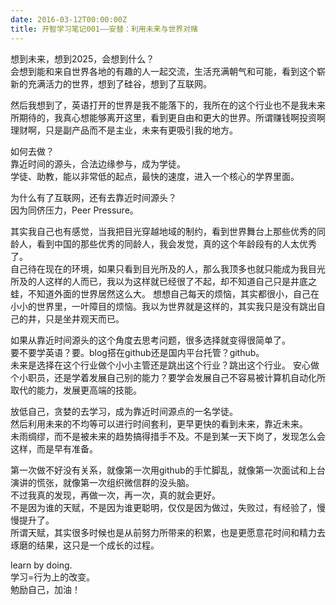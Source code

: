 ```yaml
---
date: 2016-03-12T00:00:00Z
title: 开智学习笔记001——安替：利用未来与世界对赌
---
```


想到未来，想到2025，会想到什么？  
会想到能和来自世界各地的有趣的人一起交流，生活充满朝气和可能，看到这个崭新的充满活力的世界，想到了硅谷，想到了互联网。

然后我想到了，英语打开的世界是我不能落下的，我所在的这个行业也不是我未来所期待的，我真心想能够离开这里，看到更自由和更大的世界。所谓赚钱啊投资啊理财啊，只是副产品而不是主业，未来有更吸引我的地方。

如何去做？  
靠近时间的源头，合法边缘参与，成为学徒。  
学徒、助教，能以非常低的起点，最快的速度，进入一个核心的学界里面。

为什么有了互联网，还有去靠近时间源头？  
因为同侪压力，Peer Pressure。  

其实我自己也有感觉，当我把目光穿越地域的制约，看到世界舞台上那些优秀的同龄人，看到中国的那些优秀的同龄人，我会发觉，真的这个年龄段有的人太优秀了。  
自己待在现在的环境，如果只看到目光所及的人，那么我顶多也就只能成为我目光所及的人这样的人而已，我以为这样就已经很了不起，却不知道自己只是井底之蛙，不知道外面的世界居然这么大。
想想自己每天的烦恼，其实都很小，自己在小小的世界里，一叶障目的烦恼。我以为世界就是这样的，其实我只是没有跳出自己的井，只是坐井观天而已。  

如果从靠近时间源头的这个角度去思考问题，很多选择就变得很简单了。  
要不要学英语？要。blog搭在github还是国内平台托管？github。  
未来是选择在这个行业做个小小主管还是跳出这个行业？跳出这个行业。
安心做个小职员，还是学着发展自己别的能力？要学会发展自己不容易被计算机自动化所取代的能力，发展更高端的技能。

放低自己，贪婪的去学习，成为靠近时间源点的一名学徒。  
然后利用未来的不均等可以进行时间套利，更早更快的看到未来，靠近未来。  
未雨绸缪，而不是被未来的趋势搞得措手不及。不是到某一天下岗了，发现怎么会这样，而是早有准备。

第一次做不好没有关系，就像第一次用github的手忙脚乱，就像第一次面试和上台演讲的慌张，就像第一次组织微信群的没头脑。  
不过我真的发现，再做一次，再一次，真的就会更好。  
不是因为谁的天赋，不是因为谁更聪明，仅仅是因为做过，失败过，有经验了，慢慢提升了。  
所谓天赋，其实很多时候也是从前努力所带来的积累，也是更愿意花时间和精力去琢磨的结果，这只是一个成长的过程。

learn by doing.  
学习=行为上的改变。  
勉励自己，加油！

